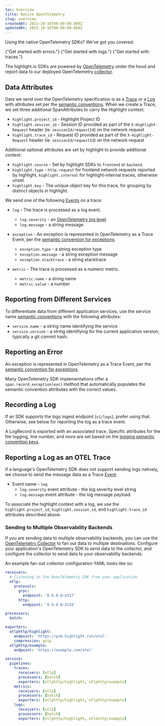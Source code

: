 ```yaml
---
toc: Overview
title: Native OpenTelemetry
slug: overview
createdAt: 2023-10-16T00:00:00.000Z
updatedAt: 2023-10-16T00:00:00.000Z
---
```


Using the native OpenTelemetry SDKs? We've got you covered.


<DocsCardGroup>
    <DocsCard title="Error Monitoring"  href="./2_error-monitoring.md">
        {"Get started with errors."}
    </DocsCard>
    <DocsCard title="Backend Logging"  href="./3_logging.md">
        {"Get started with logs."}
    </DocsCard>
    <DocsCard title="Tracing"  href="./4_tracing.md">
        {"Get started with traces."}
    </DocsCard>
</DocsCardGroup>


The highlight.io SDKs are powered by [OpenTelemetry](https://opentelemetry.io/) under the hood and report data to our deployed OpenTelemetry [collector](https://otel.highlight.io).

## Data Attributes

Data we send over the OpenTelemetry specification is as a [Trace](https://opentelemetry.io/docs/reference/specification/trace/) or a [Log](https://opentelemetry.io/docs/specs/otel/logs/) with attributes set per the [semantic conventions](https://opentelemetry.io/docs/reference/specification/trace/semantic_conventions/).
When we create a Trace, we set three additional SpanAttributes to carry the Highlight context:

- `highlight.project_id` - Highlight Project ID
- `highlight.session_id` - Session ID provided as part of the `X-Highlight-Request` header (ie. `sessionId/requestId`) on the network request
- `highlight.trace_id` - Request ID provided as part of the `X-Highlight-Request` header (ie. `sessionId/requestId`) on the network request

Additional optional attributes are set by highlight to provide additional context:

- `highlight.source` - Set by highlight SDKs to `frontend` or `backend`.
- `highlight.type` - `http.request` for frontend network requests reported by highlight, `highlight.internal` for highlight-internal traces, otherwise unset.
- `highlight.key` - The unique object key for this trace, for grouping by distinct objects in highlight.

We send one of the following [Events](https://opentelemetry.io/docs/specs/otel/trace/api/#add-events) on a trace:

- `log` - The trace is processed as a log event.
  - `log.severity` - an [OpenTelemetry log level](https://opentelemetry.io/docs/specs/otel/logs/data-model-appendix/#appendix-b-severitynumber-example-mappings).
  - `log.message` - a string message

- `exception` - An exception is represented in OpenTelemetry as a Trace Event, per the [semantic convention for exceptions](https://opentelemetry.io/docs/specs/otel/trace/exceptions/#attributes).
  - `exception.type` - a string exception type
  - `exception.message` - a string exception message
  - `exception.stacktrace` - a string stacktrace

- `metric` - The trace is processed as a numeric metric.
    - `metric.name` - a string name
    - `metric.value` - a number

## Reporting from Different Services

To differentiate data from different application services, use the service name [semantic conventions](https://opentelemetry.io/docs/reference/specification/trace/semantic_conventions/) with the following attributes:

- `service.name` - a string name identifying the service
- `service.version` - a string identifying for the current application version; typically a git commit hash.

## Reporting an Error

An exception is represented in OpenTelemetry as a Trace Event, per the [semantic convention for exceptions](https://opentelemetry.io/docs/reference/specification/trace/semantic_conventions/exceptions/).

Many OpenTelemetry SDK implementations offer a `span.record_exception(exc)` method that automatically populates the semantic convention attributes with the correct values.


## Recording a Log

If an SDK supports the logs ingest endpoint (`v1/logs`), prefer using that. Otherwise, see below for reporting the log as a trace event.

A LogRecord is exported with an associated trace. Specific attributes for the file logging, line number, and more are set based on the [logging semantic convention keys](https://opentelemetry.io/docs/reference/specification/logs/semantic_conventions/).


## Reporting a Log as an OTEL Trace

If a language's OpenTelemetry SDK does not support sending logs natively, we choose to send the message data as a Trace [Event](https://opentelemetry.io/docs/concepts/signals/traces/#span-events).

- Event name - `log`
  - `log.severity` event attribute - the log severity level string
  - `log.message` event attribute - the log message payload.

To associate the highlight context with a log, we use the `highlight.project_id`, `highlight.session_id`, and `highlight.trace_id` attributes described above.

### Sending to Multiple Observability Backends

If you are sending data to multiple observability backends, you can use the [OpenTelemetry Collector](https://opentelemetry.io/docs/collector/) to fan out data to multiple destinations. Configure your application's OpenTelemetry SDK to send data to the collector, and configure the collector to send data to your observability backends.

An example fan-out collector configuration YAML looks like so:
```yaml
receivers:
  # listening to the OpenTelemetry SDK from your application
  otlp:
    protocols:
      grpc:
        endpoint: '0.0.0.0:4317'
      http:
        endpoint: '0.0.0.0:4318'

processors:
  batch:

exporters:
  otlphttp/highlight:
    endpoint: 'https://pub.highlight.run/otel'
    compression: gzip
  otlphttp/example:
    endpoint: 'https://example.com/otel'

service:
  pipelines:
    traces:
      receivers: [otlp]
      processors: [batch]
      exporters: [otlphttp/highlight, otlphttp/example]
    metrics:
      receivers: [otlp]
      processors: [batch]
      exporters: [otlphttp/highlight, otlphttp/example]
    logs:
      receivers: [otlp]
      processors: [batch]
      exporters: [otlphttp/highlight, otlphttp/example]
```
